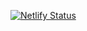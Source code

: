 [![Netlify Status](https://api.netlify.com/api/v1/badges/f0f6d11d-b7cb-4274-9d84-e53d05acc4ac/deploy-status)](https://app.netlify.com/sites/wtaylor-tech/deploys)